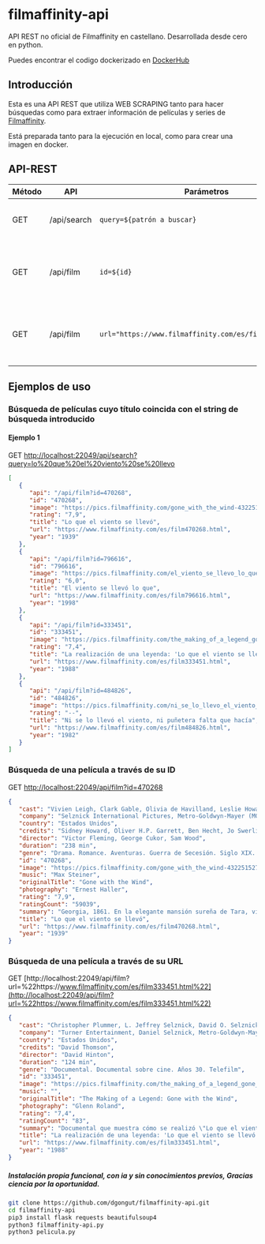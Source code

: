 # filmaffinity-api

API REST no oficial de Filmaffinity en castellano. Desarrollada desde cero en python.

Puedes encontrar el codigo dockerizado en [DockerHub](https://hub.docker.com/r/dgongut/filmaffinity-api)

## Introducción

Esta es una API REST que utiliza WEB SCRAPING tanto para hacer búsquedas como para extraer información de películas y
series de [Filmaffinity](https://www.filmaffinity.com/es/main.html).

Está preparada tanto para la ejecución en local, como para crear una imagen en docker.

## API-REST

| Método | API         | Parámetros                                                                   | Descripción                                               |
| ------ | ----------- | ---------------------------------------------------------------------------- | --------------------------------------------------------- |
| GET    | /api/search | `query=${patrón a buscar}` | Busca películas y series por título |
| GET    | /api/film   | `id=${id}`                                             | Obtiene datos de una película o serie mediante un ID      |
| GET   | /api/film   | `url="https://www.filmaffinity.com/es/film819745.html"` | Obtiene datos de una película o serie mediante una URL    |

## Ejemplos de uso

### Búsqueda de películas cuyo título coincida con el string de búsqueda introducido

#### Ejemplo 1

GET
[http://localhost:22049/api/search?query=lo%20que%20el%20viento%20se%20llevo](http://localhost:22049/api/search?query=lo%20que%20el%20viento%20se%20llevo)

```json
[
   {
      "api": "/api/film?id=470268",
      "id": "470268",
      "image": "https://pics.filmaffinity.com/gone_with_the_wind-432251527-large.jpg",
      "rating": "7,9",
      "title": "Lo que el viento se llevó",
      "url": "https://www.filmaffinity.com/es/film470268.html",
      "year": "1939"
   },
   {
      "api": "/api/film?id=796616",
      "id": "796616",
      "image": "https://pics.filmaffinity.com/el_viento_se_llevo_lo_que-971298744-large.jpg",
      "rating": "6,0",
      "title": "El viento se llevó lo que",
      "url": "https://www.filmaffinity.com/es/film796616.html",
      "year": "1998"
   },
   {
      "api": "/api/film?id=333451",
      "id": "333451",
      "image": "https://pics.filmaffinity.com/the_making_of_a_legend_gone_with_the_wind_tv-266622348-large.jpg",
      "rating": "7,4",
      "title": "La realización de una leyenda: 'Lo que el viento se llevó' (TV)",
      "url": "https://www.filmaffinity.com/es/film333451.html",
      "year": "1988"
   },
   {
      "api": "/api/film?id=484826",
      "id": "484826",
      "image": "https://pics.filmaffinity.com/ni_se_lo_llevo_el_viento_ni_punetera_falta_que_hacia-344865791-large.jpg",
      "rating": "--",
      "title": "Ni se lo llevó el viento, ni puñetera falta que hacía",
      "url": "https://www.filmaffinity.com/es/film484826.html",
      "year": "1982"
   }
]
```

### Búsqueda de una película a través de su ID

GET [http://localhost:22049/api/film?id=470268](http://localhost:22049/api/film?id=470268)

```json
{
   "cast": "Vivien Leigh, Clark Gable, Olivia de Havilland, Leslie Howard, Hattie McDaniel, Thomas Mitchell, Barbara O'Neil, Butterfly McQueen, Ona Munson, Ann Rutherford, Evelyn Keyes, Mickey Kuhn, Ward Bond, George Reeves",
   "company": "Selznick International Pictures, Metro-Goldwyn-Mayer (MGM)",
   "country": "Estados Unidos",
   "credits": "Sidney Howard, Oliver H.P. Garrett, Ben Hecht, Jo Swerling, John Van Druten.  Novela: Margaret Mitchell",
   "director": "Victor Fleming, George Cukor, Sam Wood",
   "duration": "238 min",
   "genre": "Drama. Romance. Aventuras. Guerra de Secesión. Siglo XIX. Drama romántico. Drama sureño. Cine épico",
   "id": "470268",
   "image": "https://pics.filmaffinity.com/gone_with_the_wind-432251527-large.jpg",
   "music": "Max Steiner",
   "originalTitle": "Gone with the Wind",
   "photography": "Ernest Haller",
   "rating": "7,9",
   "ratingCount": "59039",
   "summary": "Georgia, 1861. En la elegante mansión sureña de Tara, vive Scarlett O'Hara (Vivien Leigh), la joven más bella, caprichosa y egoísta de la región. Ella suspira por el amor de Ashley (Leslie Howard), pero él está prometido con su prima, la dulce y bondadosa Melanie (Olivia de Havilland). En la última fiesta antes del estallido de la Guerra de Secesión (1861-1865), Scarlett conoce al cínico y apuesto Rhett Butler (Clark Gable), un vividor arrogante y aventurero, que sólo piensa en sí mismo y que no tiene ninguna intención de participar en la contienda. Lo único que él desea es hacerse rico y conquistar el corazón de la hermosa Scarlett. (FILMAFFINITY)",
   "title": "Lo que el viento se llevó",
   "url": "https://www.filmaffinity.com/es/film470268.html",
   "year": "1939"
}
```

### Búsqueda de una película a través de su URL

GET [http://localhost:22049/api/film?url=%22https://www.filmaffinity.com/es/film333451.html%22](http://localhost:22049/api/film?url=%22https://www.filmaffinity.com/es/film333451.html%22)

```json
{
   "cast": "Christopher Plummer, L. Jeffrey Selznick, David O. Selznick, George Cukor, Margaret Mitchell, Victor Fleming, Vivien Leigh, Clark Gable, Olivia de Havilland, Leslie Howard, Butterfly McQueen, Sam Wood, Louis B. Mayer",
   "company": "Turner Entertainment, Daniel Selznick, Metro-Goldwyn-Mayer (MGM)",
   "country": "Estados Unidos",
   "credits": "David Thomson",
   "director": "David Hinton",
   "duration": "124 min",
   "genre": "Documental. Documental sobre cine. Años 30. Telefilm",
   "id": "333451",
   "image": "https://pics.filmaffinity.com/the_making_of_a_legend_gone_with_the_wind_tv-266622348-large.jpg",
   "music": "",
   "originalTitle": "The Making of a Legend: Gone with the Wind",
   "photography": "Glenn Roland",
   "rating": "7,4",
   "ratingCount": "83",
   "summary": "Documental que muestra cómo se realizó \"Lo que el viento se llevó\" desde que David O. Selznick compró los derechos de la novela. (FILMAFFINITY)",
   "title": "La realización de una leyenda: 'Lo que el viento se llevó' (TV)",
   "url": "https://www.filmaffinity.com/es/film333451.html",
   "year": "1988"
}
```
##### Instalación propia funcional, con ia y sin conocimientos previos, Gracias ciencia por la oportunidad.

```sh
git clone https://github.com/dgongut/filmaffinity-api.git
cd filmaffinity-api
pip3 install flask requests beautifulsoup4
python3 filmaffinity-api.py
python3 pelicula.py
```
